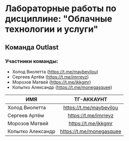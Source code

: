 # Лабораторные работы по дисциплине: "Облачные технологии и услуги" 
## Команда Outlast
### Участники команды:

- Холод Виолетта (https://t.me/maybevilou)
- Сергеев Артём (https://t.me/imrreyz)
- Морозов Матвей (https://t.me/jkkgmr)
- Копытко Александр (https://t.me/monegasquee)


| ИМЯ | ТГ-АККАУНТ |
|----------------|:---------:|
| Холод Виолетта | https://t.me/maybevilou | 
| Сергеев Артём | https://t.me/imrreyz | 
| Морозов Матвей | https://t.me/jkkgmr | 
| Копытко Александр | https://t.me/monegasquee | 
